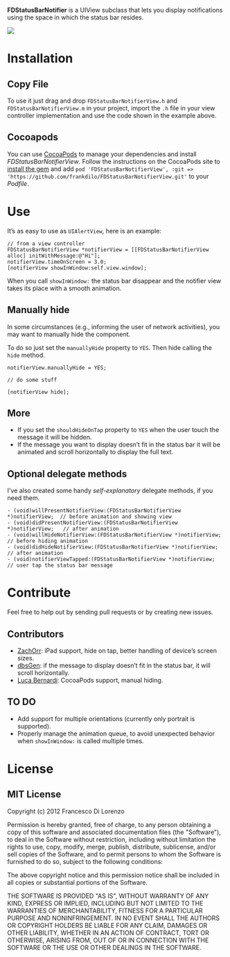 **FDStatusBarNotifier** is a UIView subclass that lets you display notifications using the space in which the status bar resides.

![](http://github.com/frankdilo/FDStatusBarNotifierView/raw/master/Screenshot.png)

# Installation

## Copy File
To use it just drag and drop `FDStatusBarNotifierView.h` and `FDStatusBarNotifierView.m` in your project, import the `.h` file in your view controller implementation and use the code shown in the example above.

## Cocoapods

You can use [CocoaPods](http://cocoapods.org) to manage your dependencies and install *FDStatusBarNotifierView*.
Follow the instructions on the CocoaPods site to [install the gem](https://github.com/CocoaPods/CocoaPods#installation) and add `pod 'FDStatusBarNotifierView', :git => 'https://github.com/frankdilo/FDStatusBarNotifierView.git'` to your *Podfile*.

# Use

It’s as easy to use as `UIAlertView`, here is an example:

	// from a view controller
	FDStatusBarNotifierView *notifierView = [[FDStatusBarNotifierView alloc] initWithMessage:@"Hi"];
	notifierView.timeOnScreen = 3.0;
	[notifierView showInWindow:self.view.window];


When you call `showInWindow:` the status bar disappear and the notifier view takes its place with a smooth animation.

## Manually hide

In some circumstances (e.g., informing the user of network activities), you may want to manually hide the component.

To do so just set the `manuallyHide` property to `YES`. Then hide calling the `hide` method.

    notifierView.manuallyHide = YES;
    
    // do some stuff
    
    [notifierView hide];


## More

- If you set the `shouldHideOnTap` property to `YES` when the user touch the message it will be hidden.
- If the message you want to display doesn’t fit in the status bar it will be animated and scroll horizontally to display the full text.


## Optional delegate methods

I've also created some handy *self-explanatory* delegate methods, if you need them.

	- (void)willPresentNotifierView:(FDStatusBarNotifierView *)notifierView;  // before animation and showing view
	- (void)didPresentNotifierView:(FDStatusBarNotifierView *)notifierView;   // after animation
	- (void)willHideNotifierView:(FDStatusBarNotifierView *)notifierView;     // before hiding animation
	- (void)didHideNotifierView:(FDStatusBarNotifierView *)notifierView;      // after animation
	- (void)notifierViewTapped:(FDStatusBarNotifierView *)notifierView;       // user tap the status bar message

# Contribute

Feel free to help out by sending pull requests or by creating new issues.

## Contributors
- [ZachOrr](https://github.com/ZachOrr): iPad support, hide on tap, better handling of device’s screen sizes.
- [dbsGen](https://github.com/dbsGen): if the message to display doesn’t fit in the status bar, it will scroll horizontally.
- [Luca Bernardi](https://github.com/lukabernardi): CocoaPods support, manual hiding.

## TO DO 

- Add support for multiple orientations (currently only portrait is supported).
- Properly manage the animation queue, to avoid unexpected behavior when `showInWindow:` is called multiple times.

# License

## MIT License

Copyright (c) 2012 Francesco Di Lorenzo

Permission is hereby granted, free of charge, to any person obtaining a copy of this software and associated documentation files (the "Software"), to deal in the Software without restriction, including without limitation the rights to use, copy, modify, merge, publish, distribute, sublicense, and/or sell copies of the Software, and to permit persons to whom the Software is furnished to do so, subject to the following conditions:

The above copyright notice and this permission notice shall be included in all copies or substantial portions of the Software.

THE SOFTWARE IS PROVIDED "AS IS", WITHOUT WARRANTY OF ANY KIND, EXPRESS OR IMPLIED, INCLUDING BUT NOT LIMITED TO THE WARRANTIES OF MERCHANTABILITY, FITNESS FOR A PARTICULAR PURPOSE AND NONINFRINGEMENT. IN NO EVENT SHALL THE AUTHORS OR COPYRIGHT HOLDERS BE LIABLE FOR ANY CLAIM, DAMAGES OR OTHER LIABILITY, WHETHER IN AN ACTION OF CONTRACT, TORT OR OTHERWISE, ARISING FROM, OUT OF OR IN CONNECTION WITH THE SOFTWARE OR THE USE OR OTHER DEALINGS IN THE SOFTWARE.